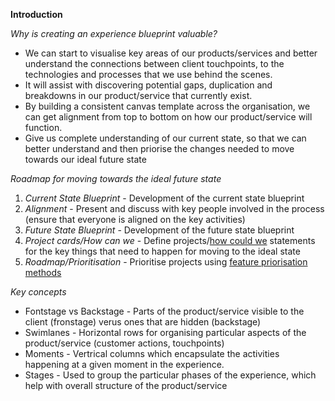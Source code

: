 <!-- TITLE: Experience Blueprint - A Workshop Guide -->


**Introduction**

*Why is creating an experience blueprint valuable?*
* We can start to visualise key areas of our products/services and better understand the connections between client touchpoints, to the technologies and processes that we use behind the scenes.
* It will assist with discovering potential gaps, duplication and breakdowns in our product/service that currently exist.
* By building a consistent canvas template across the organisation, we can get alignment from top to bottom on how our product/service will function. 
* Give us complete understanding of our current state, so that we can better understand and then priorise the changes needed to move towards our ideal future state

*Roadmap for moving towards the ideal future state*
1. *Current State Blueprint* - Development of the current state blueprint
2. *Alignment* - Present and discuss with key people involved in the process (ensure that everyone is aligned on the key activities)
3. *Future State Blueprint* - Development of the future state blueprint
4. *Project cards/How can we* - Define projects/[how could we](/defining-user-goals) statements for the key things that need to happen for moving to the ideal state
5. *Roadmap/Prioritisation* - Prioritise projects using [feature priorisation methods](/feature-prioritisation)

*Key concepts*
* Fontstage vs Backstage - Parts of the product/service visible to the client (fronstage) verus ones that are hidden (backstage)
* Swimlanes - Horizontal rows for organising particular aspects of the product/service (customer actions, touchpoints)
* Moments - Vertrical columns which encapsulate the activities happening at a given moment in the experience. 
* Stages - Used to group the particular phases of the experience, which help with overall structure of the product/service


